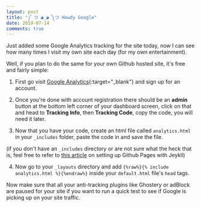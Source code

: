 ```yaml
---
layout: post
title: "༼ つ ◕_◕ ༽つ Howdy Google"
date: 2019-07-14
comments: true
---
```


Just added some Google Analytics tracking for the site today, now I can see how many times I visit my own site each day (for my own entertainment).

Well, if you plan to do the same for your own Github hosted site, it's free and fairly simple:

1. First go visit [Google Analytics](https://support.google.com/analytics/answer/1008015?hl=en){:target="_blank"} and sign up for an account.

2. Once you're done with account registration there should be an **admin** button at the bottom left corner of your dashboard screen, click on that and head to **Tracking Info**, then **Tracking Code**, copy the code, you will need it later.

3. Now that you have your code, create an html file called ```analytics.html``` in your ```_includes``` folder, paste the code in and save the file. 

(if you don't have an ```_includes``` directory or are not sure what the heck that is, feel free to refer to [this article](https://github.com/barryclark/jekyll-now) on setting up Github Pages with Jeykll)

4. Now go to your ```_layouts``` directory and add ```{%raw%}{% include analytics.html %}{%endraw%}``` inside your ```default.html``` file's ```head``` tags.

Now make sure that all your anti-tracking plugins like Ghostery or adBlock are paused for your site if you want to run a quick test to see if Google is picking up on your site traffic.
